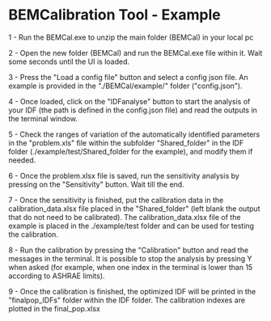 # BEMCalibration Tool - Example
<p>1 - Run the BEMCal.exe to unzip the main folder (BEMCal) in your local pc</p>
<p>2 - Open the new folder (BEMCal) and run the BEMCal.exe file within it. Wait some seconds until the UI is loaded.</p>
<p>3 - Press the "Load a config file" button and select a config json file. An example is provided in the "./BEMCal/example/" folder ("config.json").</p>
<p>4 - Once loaded, click on the "IDFanalyse" button to start the analysis of your IDF (the path is defined in the config.json file) and read the outputs in the terminal window.</p>
<p>5 - Check the ranges of variation of the automatically identified parameters in the "problem.xls" file within the subfolder "Shared_folder" in the IDF folder (./example/test/Shared_folder for the example), and modify them if needed. </p>
<p>6 - Once the problem.xlsx file is saved, run the sensitivity analysis by pressing on the "Sensitivity" button. Wait till the end.</p>
<p>7 - Once the sensitivity is finished, put the calibration data in the calibration_data.xlsx file placed in the "Shared_folder" (left blank the output that do not need to be calibrated). The calibration_data.xlsx file of the example is placed in the ./example/test folder and can be used for testing the calibration. </p>
<p>8 - Run the calibration by pressing the "Calibration" button and read the messages in the terminal. It is possible to stop the analysis by pressing Y when asked (for example, when one index in the terminal is lower than 15 according to ASHRAE limits).</p>
<p>9 - Once the calibration is finished, the optimized IDF will be printed in the "finalpop_IDFs" folder within the IDF folder. The calibration indexes are plotted in the final_pop.xlsx</p>

